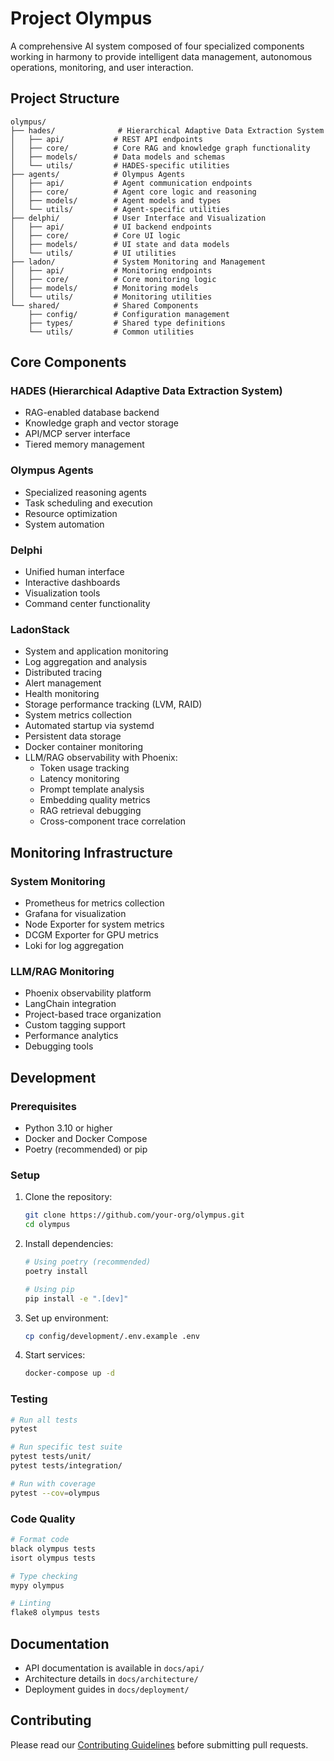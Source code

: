 # Project Olympus

A comprehensive AI system composed of four specialized components working in harmony to provide intelligent data management, autonomous operations, monitoring, and user interaction.

## Project Structure

```text
olympus/
├── hades/              # Hierarchical Adaptive Data Extraction System
│   ├── api/           # REST API endpoints
│   ├── core/          # Core RAG and knowledge graph functionality
│   ├── models/        # Data models and schemas
│   └── utils/         # HADES-specific utilities
├── agents/            # Olympus Agents
│   ├── api/           # Agent communication endpoints
│   ├── core/          # Agent core logic and reasoning
│   ├── models/        # Agent models and types
│   └── utils/         # Agent-specific utilities
├── delphi/            # User Interface and Visualization
│   ├── api/           # UI backend endpoints
│   ├── core/          # Core UI logic
│   ├── models/        # UI state and data models
│   └── utils/         # UI utilities
├── ladon/             # System Monitoring and Management
│   ├── api/           # Monitoring endpoints
│   ├── core/          # Core monitoring logic
│   ├── models/        # Monitoring models
│   └── utils/         # Monitoring utilities
└── shared/            # Shared Components
    ├── config/        # Configuration management
    ├── types/         # Shared type definitions
    └── utils/         # Common utilities
```

## Core Components

### HADES (Hierarchical Adaptive Data Extraction System)

- RAG-enabled database backend
- Knowledge graph and vector storage
- API/MCP server interface
- Tiered memory management

### Olympus Agents

- Specialized reasoning agents
- Task scheduling and execution
- Resource optimization
- System automation

### Delphi

- Unified human interface
- Interactive dashboards
- Visualization tools
- Command center functionality

### LadonStack

- System and application monitoring
- Log aggregation and analysis
- Distributed tracing
- Alert management
- Health monitoring
- Storage performance tracking (LVM, RAID)
- System metrics collection
- Automated startup via systemd
- Persistent data storage
- Docker container monitoring
- LLM/RAG observability with Phoenix:
  - Token usage tracking
  - Latency monitoring
  - Prompt template analysis
  - Embedding quality metrics
  - RAG retrieval debugging
  - Cross-component trace correlation

## Monitoring Infrastructure

### System Monitoring

- Prometheus for metrics collection
- Grafana for visualization
- Node Exporter for system metrics
- DCGM Exporter for GPU metrics
- Loki for log aggregation

### LLM/RAG Monitoring

- Phoenix observability platform
- LangChain integration
- Project-based trace organization
- Custom tagging support
- Performance analytics
- Debugging tools

## Development

### Prerequisites

- Python 3.10 or higher
- Docker and Docker Compose
- Poetry (recommended) or pip

### Setup

1. Clone the repository:

    ```bash
    git clone https://github.com/your-org/olympus.git
    cd olympus
    ```

2. Install dependencies:

    ```bash
    # Using poetry (recommended)
    poetry install

    # Using pip
    pip install -e ".[dev]"
    ```

3. Set up environment:

    ```bash
    cp config/development/.env.example .env
    ```

4. Start services:

    ```bash
    docker-compose up -d
    ```

### Testing

```bash
# Run all tests
pytest

# Run specific test suite
pytest tests/unit/
pytest tests/integration/

# Run with coverage
pytest --cov=olympus
```

### Code Quality

```bash
# Format code
black olympus tests
isort olympus tests

# Type checking
mypy olympus

# Linting
flake8 olympus tests
```

## Documentation

- API documentation is available in `docs/api/`
- Architecture details in `docs/architecture/`
- Deployment guides in `docs/deployment/`

## Contributing

Please read our [Contributing Guidelines](CONTRIBUTING.md) before submitting pull requests.
